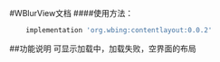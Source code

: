 #WBlurView文档
####使用方法：

```groovy
	implementation 'org.wbing:contentlayout:0.0.2'
```


##功能说明
可显示加载中，加载失败，空界面的布局